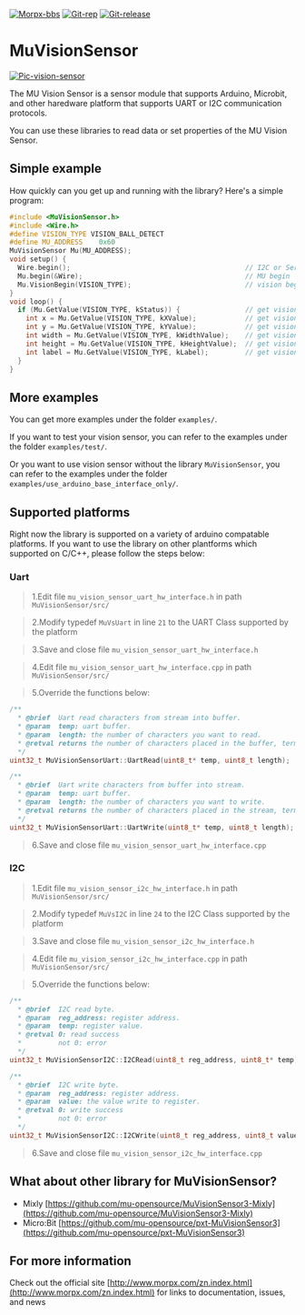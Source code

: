 [![Morpx-bbs](http://bbs.morpx.com/template/mu/images/logo.png)](http://bbs.morpx.com/forum.php)
[![Git-rep](https://img.shields.io/github/repo-size/mu-opensource/MuVisionSensor3.svg)](https://github.com/mu-opensource/MuVisionSensor3)
[![Git-release](https://img.shields.io/github/downloads/mu-opensource/MuVisionSensor3/total.svg)](https://github.com/mu-opensource/MuVisionSensor3/releases)


MuVisionSensor
==============

[![Pic-vision-sensor](http://mai.morpx.com/images/page201904/banner1.jpg)](http://mai.morpx.com/)

The MU Vision Sensor is a sensor module that supports Arduino, Microbit, and other haredware platform that supports UART or I2C communication protocols.

You can use these libraries to read data or set properties of the MU Vision Sensor.

## Simple example

How quickly can you get up and running with the library?  Here's a simple program:
```cpp
#include <MuVisionSensor.h>
#include <Wire.h>
#define VISION_TYPE VISION_BALL_DETECT
#define MU_ADDRESS    0x60
MuVisionSensor Mu(MU_ADDRESS);
void setup() { 
  Wire.begin();                                           // I2C or Serial must initialize before MU vision sensor
  Mu.begin(&Wire);                                        // MU begin
  Mu.VisionBegin(VISION_TYPE);                            // vision begin
}
void loop() {
  if (Mu.GetValue(VISION_TYPE, kStatus)) {                // get vision status value
    int x = Mu.GetValue(VISION_TYPE, kXValue);            // get vision X axes value
    int y = Mu.GetValue(VISION_TYPE, kYValue);            // get vision Y axes value
    int width = Mu.GetValue(VISION_TYPE, kWidthValue);    // get vision width value
    int height = Mu.GetValue(VISION_TYPE, kHeightValue);  // get vision height value
    int label = Mu.GetValue(VISION_TYPE, kLabel);         // get vision label value
  }
}
```
## More examples

You can get more examples under the folder `examples/`.

If you want to test your vision sensor, you can refer to the examples under the folder `examples/test/`.

Or you want to use vision sensor without the library `MuVisionSensor`, you can refer to the examples under the folder `examples/use_arduino_base_interface_only/`.

## Supported platforms

Right now the library is supported on a variety of arduino compatable platforms. If you want to use the library on other plantforms which supported on C/C++, please follow the steps below:

### Uart

> 1.Edit file `mu_vision_sensor_uart_hw_interface.h` in path `MuVisionSensor/src/` 

> 2.Modify typedef `MuVsUart` in line `21` to the UART Class supported by the platform

> 3.Save and close file `mu_vision_sensor_uart_hw_interface.h`

> 4.Edit file `mu_vision_sensor_uart_hw_interface.cpp` in path `MuVisionSensor/src/`

> 5.Override the functions below:
```cpp
/**
  * @brief  Uart read characters from stream into buffer.
  * @param  temp: uart buffer.
  * @param  length: the number of characters you want to read.
  * @retval returns the number of characters placed in the buffer, terminates if length characters have been read, or timeout.
  */
uint32_t MuVisionSensorUart::UartRead(uint8_t* temp, uint8_t length);

/**
  * @brief  Uart write characters from buffer into stream.
  * @param  temp: uart buffer.
  * @param  length: the number of characters you want to write.
  * @retval returns the number of characters placed in the stream, terminates if length characters have been write, or timeout.
  */
uint32_t MuVisionSensorUart::UartWrite(uint8_t* temp, uint8_t length);
```
> 6.Save and close file `mu_vision_sensor_uart_hw_interface.cpp`

### I2C

> 1.Edit file `mu_vision_sensor_i2c_hw_interface.h` in path `MuVisionSensor/src/` 

> 2.Modify typedef `MuVsI2C` in line `24` to the I2C Class supported by the platform

> 3.Save and close file `mu_vision_sensor_i2c_hw_interface.h`

> 4.Edit file `mu_vision_sensor_i2c_hw_interface.cpp` in path `MuVisionSensor/src/`

> 5.Override the functions below:
```cpp
/**
  * @brief  I2C read byte.
  * @param  reg_address: register address.
  * @param  temp: register value.
  * @retval 0: read success
  *         not 0: error
  */
uint32_t MuVisionSensorI2C::I2CRead(uint8_t reg_address, uint8_t* temp);

/**
  * @brief  I2C write byte.
  * @param  reg_address: register address.
  * @param  value: the value write to register.
  * @retval 0: write success
  *         not 0: error
  */
uint32_t MuVisionSensorI2C::I2CWrite(uint8_t reg_address, uint8_t value);
```
> 6.Save and close file `mu_vision_sensor_i2c_hw_interface.cpp`

## What about other library for MuVisionSensor?

* Mixly		[https://github.com/mu-opensource/MuVisionSensor3-Mixly](https://github.com/mu-opensource/MuVisionSensor3-Mixly)
* Micro:Bit	[https://github.com/mu-opensource/pxt-MuVisionSensor3](https://github.com/mu-opensource/pxt-MuVisionSensor3)

## For more information

Check out the official site [http://www.morpx.com/zn.index.html](http://www.morpx.com/zn.index.html) for links to documentation, issues, and news


